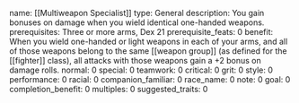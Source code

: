 name: [[Multiweapon Specialist]]
type: General
description: You gain bonuses on damage when you wield identical one-handed weapons.
prerequisites: Three or more arms, Dex 21
prerequisite_feats: 0
benefit: When you wield one-handed or light weapons in each of your arms, and all of those weapons belong to the same [[weapon group]] (as defined for the [[fighter]] class), all attacks with those weapons gain a +2 bonus on damage rolls.
normal: 0
special: 0
teamwork: 0
critical: 0
grit: 0
style: 0
performance: 0
racial: 0
companion_familiar: 0
race_name: 0
note: 0
goal: 0
completion_benefit: 0
multiples: 0
suggested_traits: 0
